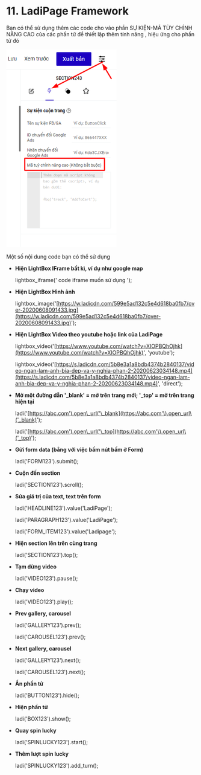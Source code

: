 # 11. LadiPage Framework



Bạn có thể sử dụng thêm các code cho vào phần SỰ KIỆN-MÃ TÙY CHỈNH NÂNG CAO của các phần tử để thiết lập thêm tính năng , hiệu ứng cho phần tử đó

![](<../.gitbook/assets/image (318).png>)

Một số nội dung code bạn có thể sử dụng

*   **Hiện LightBox IFrame bất kì, ví dụ như google map**

    lightbox\_iframe(' code iframe muốn sử dụng ');
*   **Hiện LightBox Hình ảnh**&#x20;

    lightbox\_image('[https://w.ladicdn.com/599e5ad132c5e4d618ba0fb7/over-20200608091433.jpg](https://w.ladicdn.com/599e5ad132c5e4d618ba0fb7/over-20200608091433.jpg)');
*   **Hiện LightBox Video theo youtube hoặc link của LadiPage**

    lightbox\_video('[https://www.youtube.com/watch?v=XIOPBQhOjhk](https://www.youtube.com/watch?v=XIOPBQhOjhk)', 'youtube');

    lightbox\_video('[https://s.ladicdn.com/5b8e3a1a8bdb4374b2840137/video-ngan-lam-anh-bia-dep-va-y-nghia-phan-2-20200623034148.mp4](https://s.ladicdn.com/5b8e3a1a8bdb4374b2840137/video-ngan-lam-anh-bia-dep-va-y-nghia-phan-2-20200623034148.mp4)', 'direct');
*   **Mở một đường dẫn '\_blank' = mở trên trang mới; '\_top' = mở trên trang hiện tại**

    ladi('[https://abc.com').open\_url('\_blank](https://abc.com'\).open_url\('_blank)');

    ladi('[https://abc.com').open\_url('\_top](https://abc.com'\).open_url\('_top)');
*   **Gửi form data (bằng với việc bấm nút bấm ở Form)**

    ladi('FORM123').submit();
*   **Cuộn đến section**

    ladi('SECTION123').scroll();
*   **Sửa giá trị của text, text trên form**

    ladi('HEADLINE123').value('LadiPage');

    ladi('PARAGRAPH123').value('LadiPage');

    ladi('FORM\_ITEM123').value('Ladipage');
*   **Hiện section lên trên cùng trang**

    ladi('SECTION123').top();
*   **Tạm dừng video**

    ladi('VIDEO123').pause();
*   **Chạy video**

    ladi('VIDEO123').play();
*   **Prev gallery, carousel**

    ladi('GALLERY123').prev();

    ladi('CAROUSEL123').prev();
*   **Next gallery, carousel**

    ladi('GALLERY123').next();

    ladi('CAROUSEL123').next();
*   **Ẩn phần tử**

    ladi('BUTTON123').hide();
*   **Hiện phần tử**

    ladi('BOX123').show();
*   **Quay spin lucky**

    ladi('SPINLUCKY123').start();
*   **Thêm lượt spin lucky**

    ladi('SPINLUCKY123').add\_turn();
